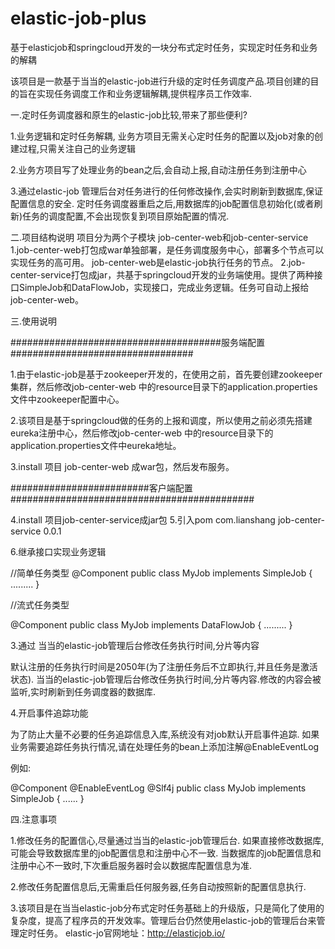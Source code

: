# elastic-job-plus
基于elasticjob和springcloud开发的一块分布式定时任务，实现定时任务和业务的解耦


该项目是一款基于当当的elastic-job进行升级的定时任务调度产品.项目创建的目的旨在实现任务调度工作和业务逻辑解耦,提供程序员工作效率.



一.定时任务调度器和原生的elastic-job比较,带来了那些便利?

1.业务逻辑和定时任务解耦, 业务方项目无需关心定时任务的配置以及job对象的创建过程,只需关注自己的业务逻辑

2.业务方项目写了处理业务的bean之后,会自动上报,自动注册任务到注册中心

3.通过elastic-job 管理后台对任务进行的任何修改操作,会实时刷新到数据库,保证配置信息的安全.
  定时任务调度器重启之后,用数据库的job配置信息初始化(或者刷新)任务的调度配置,不会出现恢复到项目原始配置的情况.

二.项目结构说明
项目分为两个子模块 job-center-web和job-center-service
 1.job-center-web打包成war单独部署，是任务调度服务中心，部署多个节点可以实现任务的高可用。 job-center-web是elastic-job执行任务的节点。
 2.job-center-service打包成jar，共基于springcloud开发的业务端使用。提供了两种接口SimpleJob和DataFlowJob，实现接口，完成业务逻辑。任务可自动上报给job-center-web。

三.使用说明

######################################服务端配置#################################

1.由于elastic-job是基于zookeeper开发的，在使用之前，首先要创建zookeeper集群，然后修改job-center-web 中的resource目录下的application.properties文件中zookeeper配置中心。

2.该项目是基于springcloud做的任务的上报和调度，所以使用之前必须先搭建eureka注册中心，然后修改job-center-web 中的resource目录下的application.properties文件中eureka地址。

3.install 项目  job-center-web 成war包，然后发布服务。

#########################客户端配置############################################

4.install 项目job-center-service成jar包
5.引入pom
  <dependency>
    <groupId>com.lianshang</groupId>
    <artifactId>job-center-service</artifactId>
    <version>0.0.1</version>
  </dependency>

6.继承接口实现业务逻辑

//简单任务类型
@Component
public class MyJob implements SimpleJob {
  .........
}


//流式任务类型

@Component
public class MyJob implements DataFlowJob<T> {
  .........
}

3.通过 当当的elastic-job管理后台修改任务执行时间,分片等内容

默认注册的任务执行时间是2050年(为了注册任务后不立即执行,并且任务是激活状态).
当当的elastic-job管理后台修改任务执行时间,分片等内容.修改的内容会被监听,实时刷新到任务调度器的数据库.

4.开启事件追踪功能

为了防止大量不必要的任务追踪信息入库,系统没有对job默认开启事件追踪.
如果业务需要追踪任务执行情况,请在处理任务的bean上添加注解@EnableEventLog

例如:

@Component
@EnableEventLog
@Slf4j
public class MyJob implements SimpleJob {
......
}


四.注意事项

1.修改任务的配置信心,尽量通过当当的elastic-job管理后台.
  如果直接修改数据库,可能会导致数据库里的job配置信息和注册中心不一致.
  当数据库的job配置信息和注册中心不一致时,下次重启服务器时会以数据库配置信息为准.

2.修改任务配置信息后,无需重启任何服务器,任务自动按照新的配置信息执行.

3.该项目是在当当elastic-job分布式定时任务基础上的升级版，只是简化了使用的复杂度，提高了程序员的开发效率。管理后台仍然使用elastic-job的管理后台来管理定时任务。 elastic-jo官网地址：http://elasticjob.io/



